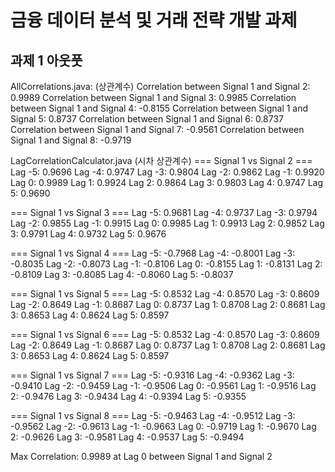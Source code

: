 # 금융 데이터 분석 및 거래 전략 개발 과제

## 과제 1 아웃풋
AllCorrelations.java: (상관계수)
Correlation between Signal 1 and Signal 2: 0.9989
Correlation between Signal 1 and Signal 3: 0.9985
Correlation between Signal 1 and Signal 4: -0.8155
Correlation between Signal 1 and Signal 5: 0.8737
Correlation between Signal 1 and Signal 6: 0.8737
Correlation between Signal 1 and Signal 7: -0.9561
Correlation between Signal 1 and Signal 8: -0.9719

LagCorrelationCalculator.java (시차 상관계수)
=== Signal 1 vs Signal 2 ===
Lag -5: 0.9696
Lag -4: 0.9747
Lag -3: 0.9804
Lag -2: 0.9862
Lag -1: 0.9920
Lag  0: 0.9989
Lag  1: 0.9924
Lag  2: 0.9864
Lag  3: 0.9803
Lag  4: 0.9747
Lag  5: 0.9690

=== Signal 1 vs Signal 3 ===
Lag -5: 0.9681
Lag -4: 0.9737
Lag -3: 0.9794
Lag -2: 0.9855
Lag -1: 0.9915
Lag  0: 0.9985
Lag  1: 0.9913
Lag  2: 0.9852
Lag  3: 0.9791
Lag  4: 0.9732
Lag  5: 0.9676

=== Signal 1 vs Signal 4 ===
Lag -5: -0.7968
Lag -4: -0.8001
Lag -3: -0.8035
Lag -2: -0.8073
Lag -1: -0.8106
Lag  0: -0.8155
Lag  1: -0.8131
Lag  2: -0.8109
Lag  3: -0.8085
Lag  4: -0.8060
Lag  5: -0.8037

=== Signal 1 vs Signal 5 ===
Lag -5: 0.8532
Lag -4: 0.8570
Lag -3: 0.8609
Lag -2: 0.8649
Lag -1: 0.8687
Lag  0: 0.8737
Lag  1: 0.8708
Lag  2: 0.8681
Lag  3: 0.8653
Lag  4: 0.8624
Lag  5: 0.8597

=== Signal 1 vs Signal 6 ===
Lag -5: 0.8532
Lag -4: 0.8570
Lag -3: 0.8609
Lag -2: 0.8649
Lag -1: 0.8687
Lag  0: 0.8737
Lag  1: 0.8708
Lag  2: 0.8681
Lag  3: 0.8653
Lag  4: 0.8624
Lag  5: 0.8597

=== Signal 1 vs Signal 7 ===
Lag -5: -0.9316
Lag -4: -0.9362
Lag -3: -0.9410
Lag -2: -0.9459
Lag -1: -0.9506
Lag  0: -0.9561
Lag  1: -0.9516
Lag  2: -0.9476
Lag  3: -0.9434
Lag  4: -0.9394
Lag  5: -0.9355

=== Signal 1 vs Signal 8 ===
Lag -5: -0.9463
Lag -4: -0.9512
Lag -3: -0.9562
Lag -2: -0.9613
Lag -1: -0.9663
Lag  0: -0.9719
Lag  1: -0.9670
Lag  2: -0.9626
Lag  3: -0.9581
Lag  4: -0.9537
Lag  5: -0.9494

Max Correlation: 0.9989 at Lag 0 between Signal 1 and Signal 2
